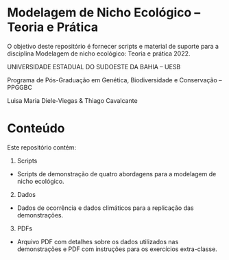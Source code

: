 
# Modelagem de Nicho Ecológico – Teoria e Prática

<!-- badges: start -->
<!-- badges: end -->
  
O objetivo deste repositório é fornecer scripts e material de suporte 
para a disciplina Modelagem de nicho ecológico: Teoria e prática 2022.

UNIVERSIDADE ESTADUAL DO SUDOESTE DA BAHIA – UESB

Programa de Pós-Graduação em Genética, Biodiversidade e Conservação – PPGGBC

Luisa Maria Diele-Viegas & Thiago Cavalcante

# Conteúdo
Este repositório contém:

1. Scripts
- Scripts de demonstração de quatro abordagens para a modelagem de nicho ecológico.
2. Dados
- Dados de ocorrência e dados climáticos para a replicação das demonstrações.
3. PDFs
- Arquivo PDF com detalhes sobre os dados utilizados nas demonstrações e PDF com instruções para os exercícios extra-classe.

